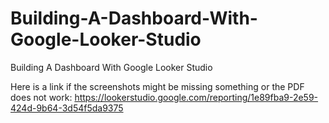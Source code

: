 # Building-A-Dashboard-With-Google-Looker-Studio
Building A Dashboard With Google Looker Studio

Here is a link if the screenshots might be missing something or the PDF does not work: 
https://lookerstudio.google.com/reporting/1e89fba9-2e59-424d-9b64-3d54f5da9375
